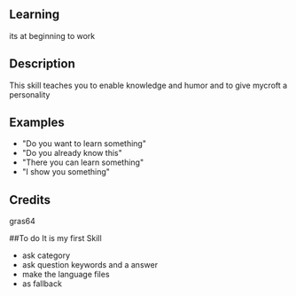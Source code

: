 ## Learning
its at beginning to work

## Description
This skill teaches you to enable knowledge and humor and to give mycroft a personality

## Examples
 - "Do you want to learn something"
 - "Do you already know this"
 - "There you can learn something"
 - "I show you something"


## Credits
gras64

##To do
It is my first Skill

- ask category
- ask question keywords and a answer
- make the language files
- as fallback
